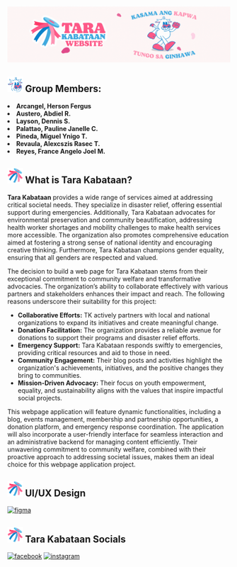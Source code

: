 <img src="https://github.com/afgeloo/TK-Website/blob/main/BANNER.gif">

<h2><img height=35 width=35 src="https://github.com/afgeloo/TK-Website/blob/main/tkmascot.png"> Group Members: </h2> 
<b>
<li> Arcangel, Herson Fergus </li> 
<li> Austero, Abdiel R. </li> 
<li> Layson, Dennis S. </li> 
<li> Palattao, Pauline Janelle C. </li> 
<li> Pineda, Miguel Ynigo T. </li> 
<li> Revaula, Alexcszis Rasec T. </li> 
<li> Reyes, France Angelo Joel M. </li> 
</b>

<h2> <img height=35 width=35 src="https://github.com/afgeloo/TK-Website/blob/main/tk%20sipa.png"> What is Tara Kabataan? </h2>
<b>Tara Kabataan</b> provides a wide range of services aimed at addressing critical societal needs. They specialize in disaster relief, offering essential support during emergencies. Additionally, Tara Kabataan advocates for environmental preservation and community beautification, addressing health worker shortages and mobility challenges to make health services more accessible. The organization also promotes comprehensive education aimed at fostering a strong sense of national identity and encouraging creative thinking. Furthermore, Tara Kabataan champions gender equality, ensuring that all genders are respected and valued.

The decision to build a web page for Tara Kabataan stems from their exceptional commitment to community welfare and transformative advocacies. The organization’s ability to collaborate effectively with various partners and stakeholders enhances their impact and reach. The following reasons underscore their suitability for this project:
- <b>Collaborative Efforts:</b> TK actively partners with local and national organizations to expand its initiatives and create meaningful change.
- <b>Donation Facilitation:</b> The organization provides a reliable avenue for donations to support their programs and disaster relief efforts.
- <b>Emergency Support:</b> Tara Kabataan responds swiftly to emergencies, providing critical resources and aid to those in need.
- <b>Community Engagement:</b> Their blog posts and activities highlight the organization's achievements, initiatives, and the positive changes they bring to communities.
- <b>Mission-Driven Advocacy:</b> Their focus on youth empowerment, equality, and sustainability aligns with the values that inspire impactful social projects.

This webpage application will feature dynamic functionalities, including a blog, events management, membership and partnership opportunities, a donation platform, and emergency response coordination. The application will also incorporate a user-friendly interface for seamless interaction and an administrative backend for managing content efficiently. Their unwavering commitment to community welfare, combined with their proactive approach to addressing societal issues, makes them an ideal choice for this webpage application project.

<h2>
  <img height="35" width="35" src="https://github.com/afgeloo/TK-Website/blob/main/tk%20sipa.png?raw=true">
  UI/UX Design
</h2>

[![figma](https://img.shields.io/badge/figma-000000?style=for-the-badge&logo=figma&logoColor=white)](https://www.figma.com/design/427lEz2ZJ1EnQ3ppvUMCqR/Tara-Kabataan-UI?node-id=6-4124&t=5ErLtQQUcRZ8NP4T-1)

<h2>
  <img height="35" width="35" src="https://github.com/afgeloo/TK-Website/blob/main/tk%20sipa.png?raw=true">
  Tara Kabataan Socials
</h2>

[![facebook](https://img.shields.io/badge/facebook-1877f2?style=for-the-badge&logo=facebook&logoColor=white)](https://www.facebook.com/TaraKabataanMNL)
[![instagram](https://img.shields.io/badge/instagram-8134AF?style=for-the-badge&logo=instagram&logoColor=white)](https://www.instagram.com/tarakabataan/)







